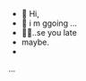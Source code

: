 
- 🎉 Hi, 
- 🏃 i m ggoing ...
-  🙋‍♂️..se you late
- maybe.
-  
 ...

<!---
Azoahai/Azoahai is a ✨ special ✨ repository because its `README.md` (this file) appears on your GitHub profile.
You can click the Preview link to take a look at your changes.
--->
